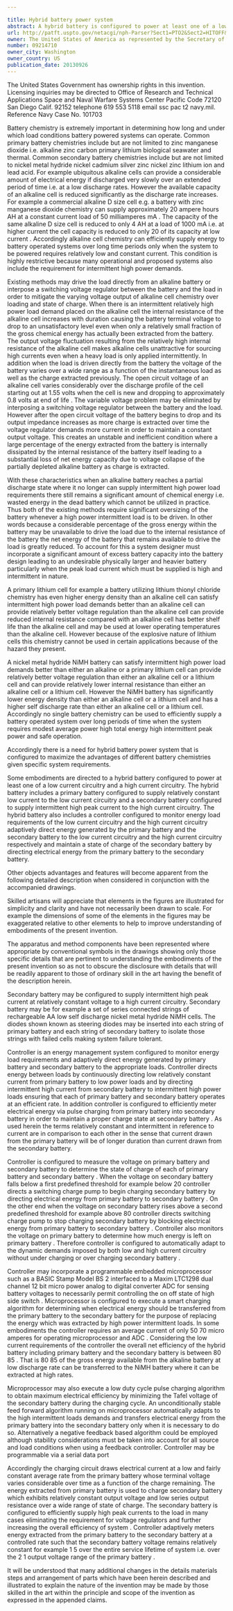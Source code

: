 ```yaml
---

title: Hybrid battery power system
abstract: A hybrid battery is configured to power at least one of a low current circuitry and a high current circuitry. The hybrid battery includes a primary battery configured to supply relatively constant, low current to the low current circuitry and a secondary battery configured to supply intermittent, high peak current to the high current circuitry. The hybrid battery also includes a controller configured to monitor energy load requirements of the low current circuitry and the high current circuitry, adaptively direct energy generated by the primary battery and the secondary battery to the low current circuitry and the high current circuitry respectively, and maintain a state of charge of the secondary battery by directing electrical energy from the primary battery to the secondary battery.
url: http://patft.uspto.gov/netacgi/nph-Parser?Sect1=PTO2&Sect2=HITOFF&p=1&u=%2Fnetahtml%2FPTO%2Fsearch-adv.htm&r=1&f=G&l=50&d=PALL&S1=09214710&OS=09214710&RS=09214710
owner: The United States of America as represented by the Secretary of the Navy
number: 09214710
owner_city: Washington
owner_country: US
publication_date: 20130926
---
```

The United States Government has ownership rights in this invention. Licensing inquiries may be directed to Office of Research and Technical Applications Space and Naval Warfare Systems Center Pacific Code 72120 San Diego Calif. 92152 telephone 619 553 5118 email ssc pac t2 navy.mil. Reference Navy Case No. 101703

Battery chemistry is extremely important in determining how long and under which load conditions battery powered systems can operate. Common primary battery chemistries include but are not limited to zinc manganese dioxide i.e. alkaline zinc carbon primary lithium biological seawater and thermal. Common secondary battery chemistries include but are not limited to nickel metal hydride nickel cadmium silver zinc nickel zinc lithium ion and lead acid. For example ubiquitous alkaline cells can provide a considerable amount of electrical energy if discharged very slowly over an extended period of time i.e. at a low discharge rates. However the available capacity of an alkaline cell is reduced significantly as the discharge rate increases. For example a commercial alkaline D size cell e.g. a battery with zinc manganese dioxide chemistry can supply approximately 20 ampere hours AH at a constant current load of 50 milliamperes mA . The capacity of the same alkaline D size cell is reduced to only 4 AH at a load of 1000 mA i.e. at higher current the cell capacity is reduced to only 20 of its capacity at low current . Accordingly alkaline cell chemistry can efficiently supply energy to battery operated systems over long time periods only when the system to be powered requires relatively low and constant current. This condition is highly restrictive because many operational and proposed systems also include the requirement for intermittent high power demands.

Existing methods may drive the load directly from an alkaline battery or interpose a switching voltage regulator between the battery and the load in order to mitigate the varying voltage output of alkaline cell chemistry over loading and state of charge. When there is an intermittent relatively high power load demand placed on the alkaline cell the internal resistance of the alkaline cell increases with duration causing the battery terminal voltage to drop to an unsatisfactory level even when only a relatively small fraction of the gross chemical energy has actually been extracted from the battery. The output voltage fluctuation resulting from the relatively high internal resistance of the alkaline cell makes alkaline cells unattractive for sourcing high currents even when a heavy load is only applied intermittently. In addition when the load is driven directly from the battery the voltage of the battery varies over a wide range as a function of the instantaneous load as well as the charge extracted previously. The open circuit voltage of an alkaline cell varies considerably over the discharge profile of the cell starting out at 1.55 volts when the cell is new and dropping to approximately 0.8 volts at end of life . The variable voltage problem may be eliminated by interposing a switching voltage regulator between the battery and the load. However after the open circuit voltage of the battery begins to drop and its output impedance increases as more charge is extracted over time the voltage regulator demands more current in order to maintain a constant output voltage. This creates an unstable and inefficient condition where a large percentage of the energy extracted from the battery is internally dissipated by the internal resistance of the battery itself leading to a substantial loss of net energy capacity due to voltage collapse of the partially depleted alkaline battery as charge is extracted.

With these characteristics when an alkaline battery reaches a partial discharge state where it no longer can supply intermittent high power load requirements there still remains a significant amount of chemical energy i.e. wasted energy in the dead battery which cannot be utilized in practice. Thus both of the existing methods require significant oversizing of the battery whenever a high power intermittent load is to be driven. In other words because a considerable percentage of the gross energy within the battery may be unavailable to drive the load due to the internal resistance of the battery the net energy of the battery that remains available to drive the load is greatly reduced. To account for this a system designer must incorporate a significant amount of excess battery capacity into the battery design leading to an undesirable physically larger and heavier battery particularly when the peak load current which must be supplied is high and intermittent in nature.

A primary lithium cell for example a battery utilizing lithium thionyl chloride chemistry has even higher energy density than an alkaline cell can satisfy intermittent high power load demands better than an alkaline cell can provide relatively better voltage regulation than the alkaline cell can provide reduced internal resistance compared with an alkaline cell has better shelf life than the alkaline cell and may be used at lower operating temperatures than the alkaline cell. However because of the explosive nature of lithium cells this chemistry cannot be used in certain applications because of the hazard they present.

A nickel metal hydride NiMH battery can satisfy intermittent high power load demands better than either an alkaline or a primary lithium cell can provide relatively better voltage regulation than either an alkaline cell or a lithium cell and can provide relatively lower internal resistance than either an alkaline cell or a lithium cell. However the NiMH battery has significantly lower energy density than either an alkaline cell or a lithium cell and has a higher self discharge rate than either an alkaline cell or a lithium cell. Accordingly no single battery chemistry can be used to efficiently supply a battery operated system over long periods of time when the system requires modest average power high total energy high intermittent peak power and safe operation.

Accordingly there is a need for hybrid battery power system that is configured to maximize the advantages of different battery chemistries given specific system requirements.

Some embodiments are directed to a hybrid battery configured to power at least one of a low current circuitry and a high current circuitry. The hybrid battery includes a primary battery configured to supply relatively constant low current to the low current circuitry and a secondary battery configured to supply intermittent high peak current to the high current circuitry. The hybrid battery also includes a controller configured to monitor energy load requirements of the low current circuitry and the high current circuitry adaptively direct energy generated by the primary battery and the secondary battery to the low current circuitry and the high current circuitry respectively and maintain a state of charge of the secondary battery by directing electrical energy from the primary battery to the secondary battery.

Other objects advantages and features will become apparent from the following detailed description when considered in conjunction with the accompanied drawings.

Skilled artisans will appreciate that elements in the figures are illustrated for simplicity and clarity and have not necessarily been drawn to scale. For example the dimensions of some of the elements in the figures may be exaggerated relative to other elements to help to improve understanding of embodiments of the present invention.

The apparatus and method components have been represented where appropriate by conventional symbols in the drawings showing only those specific details that are pertinent to understanding the embodiments of the present invention so as not to obscure the disclosure with details that will be readily apparent to those of ordinary skill in the art having the benefit of the description herein.

Secondary battery may be configured to supply intermittent high peak current at relatively constant voltage to a high current circuitry. Secondary battery may be for example a set of series connected strings of rechargeable AA low self discharge nickel metal hydride NiMH cells. The diodes shown known as steering diodes may be inserted into each string of primary battery and each string of secondary battery to isolate those strings with failed cells making system failure tolerant.

Controller is an energy management system configured to monitor energy load requirements and adaptively direct energy generated by primary battery and secondary battery to the appropriate loads. Controller directs energy between loads by continuously directing low relatively constant current from primary battery to low power loads and by directing intermittent high current from secondary battery to intermittent high power loads ensuring that each of primary battery and secondary battery operates at an efficient rate. In addition controller is configured to efficiently meter electrical energy via pulse charging from primary battery into secondary battery in order to maintain a proper charge state at secondary battery . As used herein the terms relatively constant and intermittent in reference to current are in comparison to each other in the sense that current drawn from the primary battery will be of longer duration than current drawn from the secondary battery.

Controller is configured to measure the voltage on primary battery and secondary battery to determine the state of charge of each of primary battery and secondary battery . When the voltage on secondary battery falls below a first predefined threshold for example below 20 controller directs a switching charge pump to begin charging secondary battery by directing electrical energy from primary battery to secondary battery . On the other end when the voltage on secondary battery rises above a second predefined threshold for example above 80 controller directs switching charge pump to stop charging secondary battery by blocking electrical energy from primary battery to secondary battery . Controller also monitors the voltage on primary battery to determine how much energy is left on primary battery . Therefore controller is configured to automatically adapt to the dynamic demands imposed by both low and high current circuitry without under charging or over charging secondary battery .

Controller may incorporate a programmable embedded microprocessor such as a BASIC Stamp Model BS 2 interfaced to a Maxim LTC1298 dual channel 12 bit micro power analog to digital converter ADC for sensing battery voltages to necessarily permit controlling the on off state of high side switch . Microprocessor is configured to execute a smart charging algorithm for determining when electrical energy should be transferred from the primary battery to the secondary battery for the purpose of replacing the energy which was extracted by high power intermittent loads. In some embodiments the controller requires an average current of only 50 70 micro amperes for operating microprocessor and ADC . Considering the low current requirements of the controller the overall net efficiency of the hybrid battery including primary battery and the secondary battery is between 80 85 . That is 80 85 of the gross energy available from the alkaline battery at low discharge rate can be transferred to the NiMH battery where it can be extracted at high rates.

Microprocessor may also execute a low duty cycle pulse charging algorithm to obtain maximum electrical efficiency by minimizing the Tafel voltage of the secondary battery during the charging cycle. An unconditionally stable feed forward algorithm running on microprocessor automatically adapts to the high intermittent loads demands and transfers electrical energy from the primary battery into the secondary battery only when it is necessary to do so. Alternatively a negative feedback based algorithm could be employed although stability considerations must be taken into account for all source and load conditions when using a feedback controller. Controller may be programmable via a serial data port

Accordingly the charging circuit draws electrical current at a low and fairly constant average rate from the primary battery whose terminal voltage varies considerable over time as a function of the charge remaining. The energy extracted from primary battery is used to charge secondary battery which exhibits relatively constant output voltage and low series output resistance over a wide range of state of charge. The secondary battery is configured to efficiently supply high peak currents to the load in many cases eliminating the requirement for voltage regulators and further increasing the overall efficiency of system . Controller adaptively meters energy extracted from the primary battery to the secondary battery at a controlled rate such that the secondary battery voltage remains relatively constant for example 1 5 over the entire service lifetime of system i.e. over the 2 1 output voltage range of the primary battery .

It will be understood that many additional changes in the details materials steps and arrangement of parts which have been herein described and illustrated to explain the nature of the invention may be made by those skilled in the art within the principle and scope of the invention as expressed in the appended claims.

